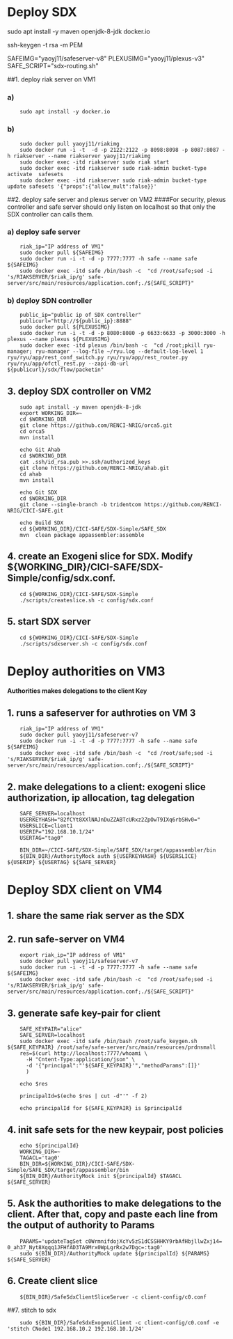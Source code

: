 # Deploy SDX

  sudo apt install -y maven openjdk-8-jdk docker.io

  ssh-keygen -t rsa -m PEM

  SAFEIMG="yaoyj11/safeserver-v8"
  PLEXUSIMG="yaoyj11/plexus-v3"
  SAFE_SCRIPT="sdx-routing.sh"

##1. deploy riak server on VM1
### a) 

        sudo apt install -y docker.io

### b) 

        sudo docker pull yaoyj11/riakimg
        sudo docker run -i -t  -d -p 2122:2122 -p 8098:8098 -p 8087:8087 -h riakserver --name riakserver yaoyj11/riakimg
        sudo docker exec -itd riakserver sudo riak start
        sudo docker exec -itd riakserver sudo riak-admin bucket-type activate  safesets
        sudo docker exec -itd riakserver sudo riak-admin bucket-type update safesets '{"props":{"allow_mult":false}}'

##2. deploy safe server and plexus server on VM2
####For security, plexus controller and safe server should only listen on localhost so that only the SDX controller can calls them.
###  a) deploy safe server

        riak_ip="IP address of VM1"
        sudo docker pull ${SAFEIMG}
        sudo docker run -i -t -d -p 7777:7777 -h safe --name safe ${SAFEIMG}
        sudo docker exec -itd safe /bin/bash -c  "cd /root/safe;sed -i 's/RIAKSERVER/$riak_ip/g' safe-server/src/main/resources/application.conf;./${SAFE_SCRIPT}"

###  b) deploy SDN controller

        public_ip="public ip of SDX controller"
        publicurl="http://${public_ip}:8888"
        sudo docker pull ${PLEXUSIMG}
        sudo docker run -i -t -d -p 8080:8080 -p 6633:6633 -p 3000:3000 -h plexus --name plexus ${PLEXUSIMG}
        sudo docker exec -itd plexus /bin/bash -c  "cd /root;pkill ryu-manager; ryu-manager --log-file ~/ryu.log --default-log-level 1 ryu/ryu/app/rest_conf_switch.py ryu/ryu/app/rest_router.py ryu/ryu/app/ofctl_rest.py --zapi-db-url ${publicurl}/sdx/flow/packetin"

## 3. deploy SDX controller on VM2

        sudo apt install -y maven openjdk-8-jdk
        export WORKING_DIR=~
        cd $WORKING_DIR
        git clone https://github.com/RENCI-NRIG/orca5.git
        cd orca5
        mvn install
        
        echo Git Ahab
        cd $WORKING_DIR
        cat .ssh/id_rsa.pub >>.ssh/authorized_keys
        git clone https://github.com/RENCI-NRIG/ahab.git
        cd ahab
        mvn install
        
        echo Git SDX
        cd $WORKING_DIR
        git clone --single-branch -b tridentcom https://github.com/RENCI-NRIG/CICI-SAFE.git
        
        echo Build SDX
        cd ${WORKING_DIR}/CICI-SAFE/SDX-Simple/SAFE_SDX
        mvn  clean package appassembler:assemble

## 4. create an Exogeni slice for SDX. Modify ${WORKING_DIR}/CICI-SAFE/SDX-Simple/config/sdx.conf.

        cd ${WORKING_DIR}/CICI-SAFE/SDX-Simple
        ./scripts/createslice.sh -c config/sdx.conf

## 5. start SDX server

        cd ${WORKING_DIR}/CICI-SAFE/SDX-Simple
        ./scripts/sdxserver.sh -c config/sdx.conf


# Deploy authorities on VM3
#### Authorities makes delegations to the client Key

## 1. runs a safeserver for authroties on VM 3

        riak_ip="IP address of VM1"
        sudo docker pull yaoyj11/safeserver-v7
        sudo docker run -i -t -d -p 7777:7777 -h safe --name safe ${SAFEIMG}
        sudo docker exec -itd safe /bin/bash -c  "cd /root/safe;sed -i 's/RIAKSERVER/$riak_ip/g' safe-server/src/main/resources/application.conf;./${SAFE_SCRIPT}"

## 2. make delegations to a client: exogeni slice authorization, ip allocation, tag delegation

        SAFE_SERVER=localhost
        USERKEYHASH="82fCYt8XXlNAJnDuZZABTcURxz2ZpOwT9IXq6rbSHv0="
        USERSLICE=client1
        USERIP="192.168.10.1/24"
        USERTAG="tag0"
        
        BIN_DIR=~/CICI-SAFE/SDX-Simple/SAFE_SDX/target/appassembler/bin
        ${BIN_DIR}/AuthorityMock auth ${USERKEYHASH} ${USERSLICE} ${USERIP} ${USERTAG} ${SAFE_SERVER}

# Deploy SDX client on VM4

## 1. share the same riak server as the SDX

## 2. run safe-server on VM4

        export riak_ip="IP address of VM1"
        sudo docker pull yaoyj11/safeserver-v7
        sudo docker run -i -t -d -p 7777:7777 -h safe --name safe ${SAFEIMG}
        sudo docker exec -itd safe /bin/bash -c  "cd /root/safe;sed -i 's/RIAKSERVER/$riak_ip/g' safe-server/src/main/resources/application.conf;./${SAFE_SCRIPT}"

## 3. generate safe key-pair for client

        SAFE_KEYPAIR="alice"
        SAFE_SERVER=localhost
        sudo docker exec -itd safe /bin/bash /root/safe_keygen.sh ${SAFE_KEYPAIR} /root/safe/safe-server/src/main/resources/prdnsmall
        res=$(curl http://localhost:7777/whoami \
          -H "Cntent-Type:application/json" \
          -d '{"principal":"'${SAFE_KEYPAIR}'","methodParams":[]}'
          )
        
        echo $res
        
        principalId=$(echo $res | cut -d"'" -f 2)
        
        echo principalId for ${SAFE_KEYPAIR} is $principalId

## 4. init safe sets for the new keypair, post policies
        
        echo ${principalId}
        WORKING_DIR=~
        TAGACL='tag0'
        BIN_DIR=${WORKING_DIR}/CICI-SAFE/SDX-Simple/SAFE_SDX/target/appassembler/bin
        ${BIN_DIR}/AuthorityMock init ${principalId} $TAGACL ${SAFE_SERVER}

## 5. Ask the authorities to make delegations to the client. After that, copy and paste each line from the output of authority to Params

        PARAMS='updateTagSet c0WrmnifdojXcYv5zS1dCSSHHKY9rbAfHbjllwZxj14= 0_ah37_Nyt8Xgqq1JFHfAD3TA9Mrx0WpLgrRx2w7Dgc=:tag0'
        sudo ${BIN_DIR}/AuthorityMock update ${principalId} ${PARAMS} ${SAFE_SERVER}

## 6. Create client slice

        ${BIN_DIR}/SafeSdxClientSliceServer -c client-config/c0.conf

##7. stitch to sdx

        sudo ${BIN_DIR}/SafeSdxExogeniClient -c client-config/c0.conf -e 'stitch CNode1 192.168.10.2 192.168.10.1/24'


